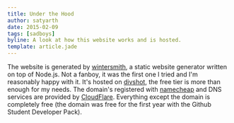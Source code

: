 ```yaml
---
title: Under the Hood
author: satyarth
date: 2015-02-09
tags: [sadboys]
byline: A look at how this website works and is hosted.
template: article.jade
---
```


The website is generated by [wintersmith](http://wintersmith.io/), a static website generator written on top of Node.js. Not a fanboy, it was the first one I tried and I'm reasonably happy with it. It's hosted on [divshot](http://divshot.io/), the free tier is more than enough for my needs. The domain's registered with [namecheap](https://www.namecheap.com/) and DNS services are provided by [CloudFlare](https://www.cloudflare.com/). Everything except the domain is completely free (the domain was free for the first year with the Github Student Developer Pack).